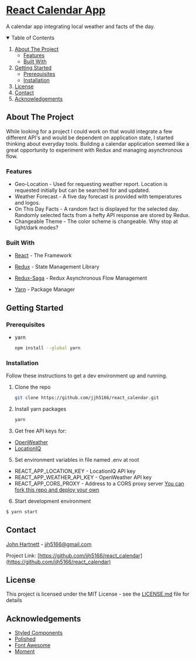 # [React Calendar App](https://jjhvcal.netlify.app/) 

A calendar app integrating local weather and facts of the day.

<details open="open">
  <summary>Table of Contents</summary>
  <ol>
    <li>
      <a href="#about-the-project">About The Project</a>
      <ul>
        <li><a href="#features">Features</a></li>
        <li><a href="#built-with">Built With</a></li>
      </ul>
    </li>
    <li>
      <a href="#getting-started">Getting Started</a>
      <ul>
        <li><a href="#prerequisites">Prerequisites</a></li>
        <li><a href="#installation">Installation</a></li>
      </ul>
    </li>
    <li><a href="#license">License</a></li>
    <li><a href="#contact">Contact</a></li>
    <li><a href="#acknowledgements">Acknowledgements</a></li>
  </ol>
</details>

## About The Project

While looking for a project I could work on that would integrate a few different API's and would be dependent on application state, I started thinking about everyday tools. Building a calendar application seemed like a great opportunity to experiment with Redux and managing asynchronous flow.

### Features

- Geo-Location - Used for requesting weather report. Location is requested initially but can be searched for and updated.
- Weather Forecast - A five day forecast is provided with temperatures and logos.
- On This Day Facts - A random fact is displayed for the selected day. Randomly selected facts from a hefty API response are stored by Redux.
- Changeable Theme - The color scheme is changeable. Why stop at light/dark modes?

### Built With

- [React](https://reactjs.org/) - The Framework

- [Redux](https://redux.js.org/) - State Management Library

- [Redux-Saga](https://redux-saga.js.org/) - Redux Asynchronous Flow Management

- [Yarn](https://yarnpkg.com/) - Package Manager

## Getting Started

### Prerequisites

* yarn
  ```sh
  npm install --global yarn
  ```

### Installation

Follow these instructions to get a dev environment up and running.

1. Clone the repo
   ```sh
   git clone https://github.com/jjh5166/react_calendar.git
   ```
2. Install yarn packages
   ```sh
   yarn
   ```
4. Get free API keys for:
  - [OpenWeather](https://openweathermap.org/)
  - [LocationIQ](https://locationiq.com/)
5. Set environment variables in file named .env at root
  - REACT_APP_LOCATION_KEY - LocationIQ  API key
  - REACT_APP_WEATHER_API_KEY - OpenWeather API key
  - REACT_APP_CORS_PROXY - Address to a CORS proxy server [You can fork this repo and deploy your own](https://github.com/Rob--W/cors-anywhere/)
6. Start development environment
  ```sh
  $ yarn start
  ```

## Contact

[John Hartnett](https://jjhv.me) - jjh5166@gmail.com

Project Link: [https://github.com/jjh5166/react_calendar](https://github.com/jjh5166/react_calendar)

## License

This project is licensed under the MIT License - see the [LICENSE.md](LICENSE.md) file for details

## Acknowledgements
* [Styled Components](https://styled-components.com/)
* [Polished](https://polished.js.org/)
* [Font Awesome](https://fontawesome.com)
* [Moment](https://momentjs.com/)
